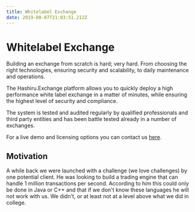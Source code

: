 ```yaml
---
title: Whitelabel Exchange
date: 2019-08-07T21:03:51.212Z
---
```

# Whitelabel Exchange

Building an exchange from scratch is hard; very hard. From choosing the right technologies, ensuring security and scalability, to daily maintenance and operations.

The Hashiru.Exchange platform allows you to quickly deploy a high performance white label exchange in a matter of minutes, while ensuring the highest level of security and compliance.

The system is tested and audited regularly by qualified professionals and third party entities and has been battle tested already in a number of exchanges.

For a live demo and licensing options you can contact us [here](https://around25.com/contact).

## Motivation

A while back we were launched with a challenge (we love challenges) by one potential client. He was looking to build a trading engine that can handle 1 million transactions per second. According to him this could only be done in Java or C++ and that if we don't know these languages he will not work with us. We didn't, or at least not at a level above what we did in college.

